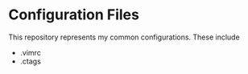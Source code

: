 # Configuration Files

This repository represents my common configurations. These include
* .vimrc
* .ctags
